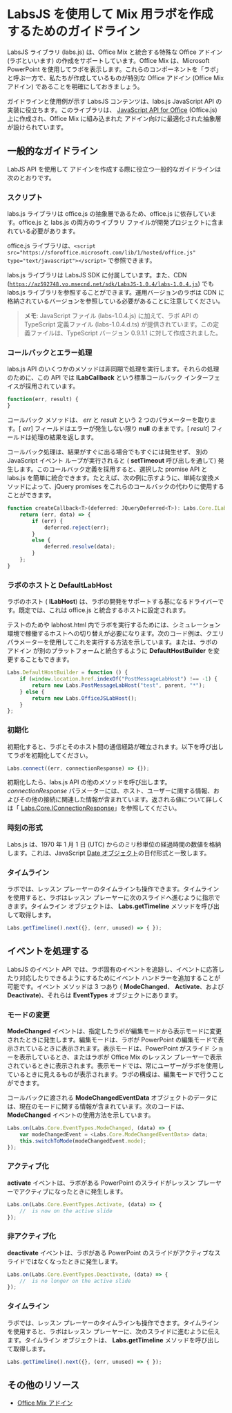 
# <a name="guidelines-for-creating-labs-for-mix-using-labsjs"></a>LabsJS を使用して Mix 用ラボを作成するためのガイドライン



LabsJS ライブラリ (labs.js) は、Office Mix と統合する特殊な Office アドイン (ラボといいます) の作成をサポートしています。Office Mix は、Microsoft PowerPoint を使用してラボを表示します。これらのコンポーネントを「ラボ」と呼ぶ一方で、私たちが作成しているものが特別な Office アドイン (Office Mix アドイン) であることを明確にしておきましょう。

ガイドラインと使用例が示す LabsJS コンテンツは、labs.js JavaScript API の実装に役立ちます。このライブラリは、 [JavaScript API for Office](http://dev.office.com/reference/add-ins/javascript-api-for-office) (Office.js) 上に作成され、Office Mix に組み込まれた アドイン向けに最適化された抽象層が設けられています。


## <a name="general-guidelines"></a>一般的なガイドライン


LabJS API を使用して アドインを作成する際に役立つ一般的なガイドラインは次のとおりです。


### <a name="scripts"></a>スクリプト

labs.js ライブラリは office.js の抽象層であるため、office.js に依存しています。office.js と labs.js の両方のライブラリ ファイルが開発プロジェクトに含まれている必要があります。 

office.js ライブラリは、`<script src="https://sforoffice.microsoft.com/lib/1/hosted/office.js" type="text/javascript"></script>` で参照できます。

labs.js ライブラリは LabsJS SDK に付属しています。また、CDN (<code>https://az592748.vo.msecnd.net/sdk/LabsJS-1.0.4/labs-1.0.4.js</code>) でも labs.js ライブラリを参照することができます。運用バージョンのラボは CDN に格納されているバージョンを参照している必要があることに注意してください。


 >**メモ**: JavaScript ファイル (labs-1.0.4.js) に加えて、ラボ API の TypeScript 定義ファイル (labs-1.0.4.d.ts) が提供されています。この定義ファイルは、TypeScript バージョン 0.9.1.1 に対して作成されました。


### <a name="callbacks-and-error-handling"></a>コールバックとエラー処理

labs.js API のいくつかのメソッドは非同期で処理を実行します。それらの処理のために、この API では  **ILabCallback** という標準コールバック インターフェイスが採用されています。 


```js
function(err, result) {
}
```

コールバック メソッドは、 _err_ と _result_ という 2 つのパラメーターを取ります。[ _err_] フィールドはエラーが発生しない限り  **null** のままです。[ _result_] フィールドは処理の結果を返します。

コールバック処理は、結果がすぐに出る場合でもすぐには発生せず、 別の JavaScript イベント ループが実行されると ( **setTimeout** 呼び出しを通して) 発生します。このコールバック定義を採用すると、選択した promise API と labs.js を簡単に統合できます。たとえば、次の例に示すように、単純な変換メソッドによって、jQuery promises をこれらのコールバックの代わりに使用することができます。




```js
function createCallback<T>(deferred: JQueryDeferred<T>): Labs.Core.ILabCallback<T> {
    return (err, data) => {
        if (err) {
            deferred.reject(err);
        }
        else {
            deferred.resolve(data);
        }
    };
}
```


### <a name="lab-host-and-defaultlabhost"></a>ラボのホストと DefaultLabHost

ラボのホスト ( **ILabHost**) は、ラボの開発をサポートする基になるドライバーです。既定では、これは office.js と統合するホストに設定されます。

テストのためや labhost.html 内でラボを実行するためには、シミュレーション環境で稼働するホストへの切り替えが必要になります。次のコード例は、クエリ パラメーターを使用してこれを実行する方法を示しています。または、ラボの アドイン が別のプラットフォームと統合するように  **DefaultHostBuilder** を変更することもできます。




```js
Labs.DefaultHostBuilder = function () {
    if (window.location.href.indexOf("PostMessageLabHost") !== -1) {
        return new Labs.PostMessageLabHost("test", parent, "*");
    } else {
        return new Labs.OfficeJSLabHost();
    }
};
```


### <a name="initialization"></a>初期化

初期化すると、ラボとそのホスト間の通信経路が確立されます。以下を呼び出してラボを初期化してください。


```js
Labs.connect((err, connectionResponse) => {});
```

初期化したら、labs.js API の他のメソッドを呼び出します。 _connectionResponse_ パラメーターには、ホスト、ユーザーに関する情報、およびその他の接続に関連した情報が含まれています。返される値について詳しくは「 [Labs.Core.IConnectionResponse](http://dev.office.com/reference/add-ins/office-mix/labs.core.iconnectionresponse)」を参照してください。


### <a name="time-format"></a>時刻の形式

Labs.js は、1970 年 1 月 1 日 (UTC) からのミリ秒単位の経過時間の数値を格納します。これは、JavaScript [Date オブジェクト](http://msdn.microsoft.com/ja-jp/library/ie/cd9w2te4%28v=vs.94%29.aspx)の日付形式と一致します。


### <a name="timeline"></a>タイムライン

ラボでは、レッスン プレーヤーのタイムラインも操作できます。タイムラインを使用すると、ラボはレッスン プレーヤーに次のスライドへ進むように指示できます。タイムライン オブジェクトは、 **Labs.getTimeline** メソッドを呼び出して取得します。


```js
Labs.getTimeline().next({}, (err, unused) => { });
```


## <a name="handling-events"></a>イベントを処理する


LabsJS のイベント API では、ラボ固有のイベントを追跡し、イベントに応答したり対応したりできるようにするためにイベント ハンドラーを追加することが可能です。イベント メソッドは 3 つあり ( **ModeChanged**、 **Activate**、および  **Deactivate**)、それらは  **EventTypes** オブジェクトにあります。 


### <a name="mode-change"></a>モードの変更

**ModeChanged** イベントは、指定したラボが編集モードから表示モードに変更されたときに発生します。編集モードは、ラボが PowerPoint の編集モードで表示されているときに表示されます。表示モードは、PowerPoint がスライド ショーを表示しているとき、またはラボが Office Mix のレッスン プレーヤーで表示されているときに表示されます。表示モードでは、常にユーザーがラボを使用しているときに見えるものが表示されます。ラボの構成は、編集モードで行うことができます。

コールバックに渡される  **ModeChangedEventData** オブジェクトのデータには、現在のモードに関する情報が含まれています。次のコードは、 **ModeChanged** イベントの使用方法を示しています。




```js
Labs.on(Labs.Core.EventTypes.ModeChanged, (data) => {
    var modeChangedEvent = <Labs.Core.ModeChangedEventData> data;
    this.switchToMode(modeChangedEvent.mode);
});
```


### <a name="activate"></a>アクティブ化

**activate** イベントは、ラボがある PowerPoint のスライドがレッスン プレーヤーでアクティブになったときに発生します。


```js
Labs.on(Labs.Core.EventTypes.Activate, (data) => {
    //  is now on the active slide
});
```


### <a name="deactivate"></a>非アクティブ化

**deactivate** イベントは、ラボがある PowerPoint のスライドがアクティブなスライドではなくなったときに発生します。


```js
Labs.on(Labs.Core.EventTypes.Deactivate, (data) => {                
    //  is no longer on the active slide
});
```


### <a name="timeline"></a>タイムライン

ラボでは、レッスン プレーヤーのタイムラインも操作できます。タイムラインを使用すると、ラボはレッスン プレーヤーに、次のスライドに進むように伝えます。タイムライン オブジェクトは、 **Labs.getTimeline** メソッドを呼び出して取得します。


```js
Labs.getTimeline().next({}, (err, unused) => { });
```


## <a name="additional-resources"></a>その他のリソース



- [Office Mix アドイン](../../powerpoint/office-mix/office-mix-add-ins.md)
    
